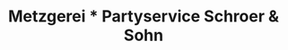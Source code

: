 ---
title: "Metzgerei * Partyservice Schroer & Sohn"
url: /weilerbach/metzgerei-partyservice-schroer-und-sohn/
shop: Metzgerei
---